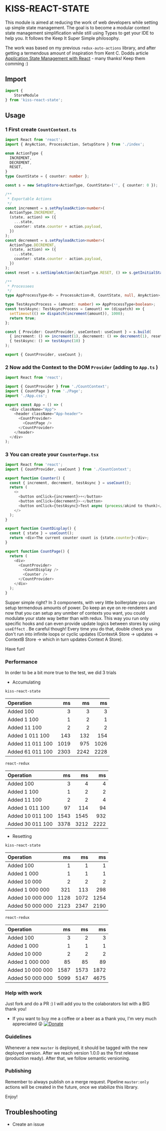 # KISS-REACT-STATE

<!-- STORY -->

This module is aimed at reducing the work of web developers while setting up simple state management. The goal is to become a modular context state management simplification while still using Types to get your IDE to help you.
It follows the Keep It Super Simple philosophy.

The work was based on my previous `redux-auto-actions` library, and after getting a termendous amount of inspiration from Kent C. Dodds article [Application State Management with React](https://kentcdodds.com/blog/application-state-management-with-react) - many thanks! Keep them comming :)

## Import

```js
import {
    StoreModule
} from 'kiss-react-state';
```

## Usage

### 1 First create `CountContext.ts`

```ts
import React from 'react';
import { AnyAction, ProcessAction, SetupStore } from './index';

enum ActionType {
  INCREMENT,
  DECREMENT,
  RESET,
}
type CountState = { counter: number };

const s = new SetupStore<ActionType, CountState>('', { counter: 0 });

/**
 * Exportable Actions
 */
const increment = s.setPayloadAction<number>(
  ActionType.INCREMENT,
  (state, action) => ({
    ...state,
    counter: state.counter + action.payload,
  })
);
const decrement = s.setPayloadAction<number>(
  ActionType.DECREMENT,
  (state, action) => ({
    ...state,
    counter: state.counter - action.payload,
  })
);
const reset = s.setSimpleAction(ActionType.RESET, () => s.getInitialState());

/**
 * Processees
 */
type AppProcessType<R> = ProcessAction<R, CountState, null, AnyAction>;

type TestAsyncProcess = (amount: number) => AppProcessType<boolean>;
const testAsync: TestAsyncProcess = (amount) => (dispatch) => {
  setTimeout(() => dispatch(increment(amount)), 1000);
  return true;
};

const { Provider: CountProvider, useContext: useCount } = s.build(
  { increment: () => increment(1), decrement: () => decrement(1), reset },
  { testAsync: () => testAsync(10) }
);

export { CountProvider, useCount };
```

### 2 Now add the Context to the DOM `Provider` (adding to `App.ts` )

```ts
import React from 'react';

import { CountProvider } from './CountContext';
import { CountPage } from './Page';
import './App.css';

export const App = () => (
  <div className="App">
    <header className="App-header">
      <CountProvider>
        <CountPage />
      </CountProvider>
    </header>
  </div>
);
```

### 3 You can create your `CounterPage.tsx`

```ts
import React from 'react';
import { CountProvider, useCount } from './CountContext';

export function Counter() {
  const { increment, decrement, testAsync } = useCount();
  return (
    <>
      <button onClick={increment}>+</button>
      <button onClick={decrement}>-</button>
      <button onClick={testAsync}>Test async (process/akind to thunk)</button>
    </>
  );
}

export function CountDisplay() {
  const { state } = useCount();
  return <div>The current counter count is {state.counter}</div>;
}

export function CountPage() {
  return (
    <div>
      <CountProvider>
        <CountDisplay />
        <Counter />
      </CountProvider>
    </div>
  );
}
```

Supper simple right? In 3 components, with very little boillerplate you can setup termendous amounts of power. Do keep an eye on re-renderers and now that you can setup any unmber of contexts you want, you could modulate your state way better than with redux. This way you run only specific hooks and can even provide update logics between stores by using `useEffect` . Be careful though! Every time you do that, double check you don't run into infinite loops or cyclic updates (ContextA Store -> updates -> ContextB Store -> which in turn updates Context A Store).

Have fun!

### Performance

In order to be a bit more true to the test, we did 3 trials

* Accumulating

 `kiss-react-state`

| Operation       | ms   | ms   | ms   |
| :-------------- | ---: | ---: | ---: |
|Added 100        | 3    | 3    | 3    |
|Added 1 100      | 1    | 2    | 1    |
|Added 11 100     | 2    | 2    | 2    |
|Added 1 011 100  | 143  | 132  | 154  |
|Added 11 011 100 | 1019 | 975  | 1026 |
|Added 61 011 100 | 2303 | 2242 | 2228 |

 `react-redux`

| Operation       | ms   | ms   | ms   |
| :-------------- | ---: | ---: | ---: |
|Added 100        | 3    | 4    | 4    |
|Added 1 100      | 1    | 2    | 2    |
|Added 11 100     | 2    | 2    | 4    |
|Added 1 011 100  | 97   | 114  | 94   |
|Added 10 011 100 | 1543 | 1545 | 932  |
|Added 30 011 100 | 3378 | 3212 | 2222 |

* Resetting

 `kiss-react-state`

| Operation       | ms   | ms   | ms   |
| :-------------- | ---: | ---: | ---: |
|Added 100        | 1    | 1    | 1    |
|Added 1 000      | 1    | 1    | 1    |
|Added 10 000     | 2    | 2    | 2    |
|Added 1 000 000  | 321  | 113  | 298  |
|Added 10 000 000 | 1128 | 1072 | 1254 |
|Added 50 000 000 | 2123 | 2347 | 2190 |

 `react-redux`

| Operation       | ms   | ms   | ms   |
| :-------------- | ---: | ---: | ---: |
|Added 100        | 3    | 2    | 3    |
|Added 1 000      | 1    | 1    | 1    |
|Added 10 000     | 2    | 2    | 2    |
|Added 1 000 000  | 85   | 85   | 89   |
|Added 10 000 000 | 1587 | 1573 | 1872 |
|Added 50 000 000 | 5099 | 5147 | 4675 |

### Help with work

Just fork and do a PR :) I will add you to the colaborators list with a BIG thank you!

* If you want to buy me a coffee or a beer as a thank you, I'm very much appreciated :stuck_out_tongue_winking_eye: [![Donate](https://www.paypalobjects.com/en_US/i/btn/btn_donateCC_LG.gif)](https://www.paypal.com/cgi-bin/webscr?cmd=_s-xclick&hosted_button_id=D3J2WXTXLAWK8&source=url)

### Guidelines

Whenever a new `master` is deployed, it should be tagged with the new deployed version.
After we reach version 1.0.0 as the first release (production ready). After that, we follow semantic versioning.

### Publishing

Remember to always publish on a merge request. Pipeline `master:only` actions will be created in the future, once we stabilize this library.

Enjoy!

## Troubleshooting

* Create an issue
